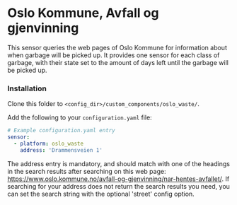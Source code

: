 # Oslo Kommune, Avfall og gjenvinning

This sensor queries the web pages of Oslo Kommune for information about when garbage will be picked up.  It provides one sensor for each class of garbage, with their state set to the amount of days left until the garbage will be picked up.


### Installation

Clone this folder to `<config_dir>/custom_components/oslo_waste/`.

Add the following to your `configuration.yaml` file:

```yaml
# Example configuration.yaml entry
sensor:
  - platform: oslo_waste
    address: 'Drammensveien 1'
```

The address entry is mandatory, and should match with one of the headings in the search results after searching on this web page: https://www.oslo.kommune.no/avfall-og-gjenvinning/nar-hentes-avfallet/.  If searching for your address does not return the search results you need, you can set the search string with the optional 'street' config option.
